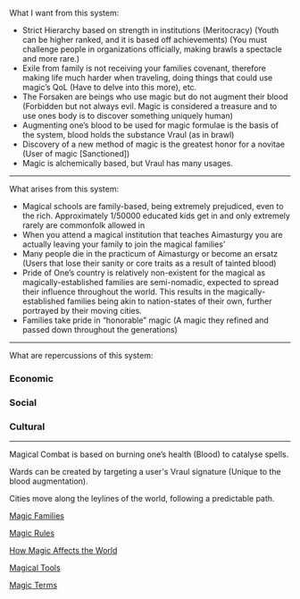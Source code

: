 
What I want from this system:

- Strict Hierarchy based on strength in institutions (Meritocracy) (Youth can be higher ranked, and it is based off achievements) (You must challenge people in organizations officially, making brawls a spectacle and more rare.)
- Exile from family is not receiving your families covenant, therefore making life much harder when traveling, doing things that could use magic’s QoL (Have to delve into this more), etc.
- The Forsaken are beings who use magic but do not augment their blood (Forbidden but not always evil. Magic is considered a treasure and to use ones body is to discover something uniquely human)
- Augmenting one’s blood to be used for magic formulae is the basis of the system, blood holds the substance Vraul (as in brawl)
- Discovery of a new method of magic is the greatest honor for a novitae (User of magic \[Sanctioned])
- Magic is alchemically based, but Vraul has many usages.
---

What arises from this system:

- Magical schools are family-based, being extremely prejudiced, even to the rich. Approximately 1/50000 educated kids get in and only extremely rarely are commonfolk allowed in
- When you attend a magical institution that teaches Aimasturgy you are actually leaving your family to join the magical families’
- Many people die in the practicum of Aimasturgy or become an ersatz (Users that lose their sanity or core traits as a result of tainted blood)
- Pride of One’s country is relatively non-existent for the magical as magically-established families are semi-nomadic, expected to spread their influence throughout the world. This results in the magically-established families being akin to nation-states of their own, further portrayed by their moving cities.
- Families take pride in “honorable” magic (A magic they refined and passed down throughout the generations)

---

What are repercussions of this system:

### Economic
### Social
### Cultural

---

Magical Combat is based on burning one’s health (Blood) to catalyse spells.

Wards can be created by targeting a user's Vraul signature (Unique to the blood augmentation).

Cities move along the leylines of the world, following a predictable path.

[Magic Families](https://www.notion.so/Magic-Families-3bd019a14c134a8e9e1f20cbb8d37b1f?pvs=21)

[Magic Rules](https://www.notion.so/Magic-Rules-4a9cc06beaab489986fdad9bf31b5ce9?pvs=21)

[How Magic Affects the World](https://www.notion.so/How-Magic-Affects-the-World-932d1d3b7d0d4d3690b4ab1b26dbbae6?pvs=21)

[Magical Tools](https://www.notion.so/Magical-Tools-94b243ed57b74cff8bee2717dec24eee?pvs=21)

[Magic Terms](https://www.notion.so/Magic-Terms-2d134e33c2c541488044b5b0002f840d?pvs=21)